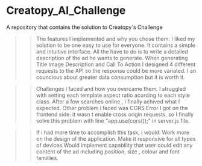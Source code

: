 # Creatopy_AI_Challenge
A repository that contains the solution to Creatopy`s Challenge

>>The features I implemented and why you chose them:
  I liked my solution to be one easy to use for everyone. It contains a simple and intuitive interface. All the have to do is to write a detailed description of the ad he wants to generate.
  When generating Title Image Description and Call To Action I designed 4 different requests to the API so the response could be more variated. I an councious about greater data consumption but it is worth it.

>>Challenges I faced and how you overcame them.
  I struggled with setting each template aspect ratio acording to each style class. After a few searches online , i finally achived what I expected.
  Other problem i faced was CORS Error I got on the frontend side: it wasn t enable cross origin requests, so I finally solve this problem with line "app.use(cors());" in server.js file.

>>If i had more time to accomplish this task, i would:
  Work more on the design of the application. Make it responsive for all types of devices
  Would implement capability that user could edit any content of the ad including position, size , colour and font famillies.



